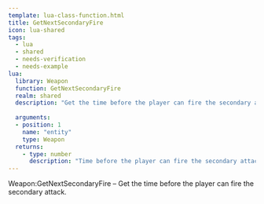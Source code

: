 ```yaml
---
template: lua-class-function.html
title: GetNextSecondaryFire
icon: lua-shared
tags:
  - lua
  - shared
  - needs-verification
  - needs-example
lua:
  library: Weapon
  function: GetNextSecondaryFire
  realm: shared
  description: "Get the time before the player can fire the secondary attack."
  
  arguments:
  - position: 1
    name: "entity"
    type: Weapon
  returns:
    - type: number
      description: "Time before the player can fire the secondary attack."
---
```


<div class="lua__search__keywords">
Weapon:GetNextSecondaryFire &#x2013; Get the time before the player can fire the secondary attack.
</div>
